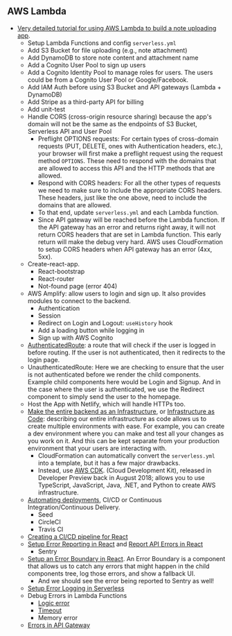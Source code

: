 
## AWS Lambda
* [Very detailed tutorial for using AWS Lambda to build a note uploading app](https://serverless-stack.com/chapters/what-is-aws-lambda.html).
  * Setup Lambda Functions and config `serverless.yml`
  * Add S3 Bucket for file uploading (e.g., note attachment)
  * Add DynamoDB to store note content and attachment name
  * Add a Cognito User Pool to sign up users
  * Add a Cognito Identity Pool to manage roles for users. The users could be from a Cognito User Pool or Google/Facebook.
  * Add IAM Auth before using S3 Bucket and API gateways (Lambda + DynamoDB)
  * Add Stripe as a third-party API for billing
  * Add unit-test
  * Handle CORS (cross-origin resource sharing) because the app's domain will not be the same as the endpoints of S3 Bucket, Serverless API and User Pool
    * Preflight OPTIONS requests: For certain types of cross-domain requests (PUT, DELETE, ones with Authentication headers, etc.), your browser will first make a preflight request using the request method `OPTIONS`. These need to respond with the domains that are allowed to access this API and the HTTP methods that are allowed.
    * Respond with CORS headers: For all the other types of requests we need to make sure to include the appropriate CORS headers. These headers, just like the one above, need to include the domains that are allowed.
    * To that end, update `serverless.yml` and each Lambda function.
    * Since API gateway will be reached before the Lambda function. If the API gateway has an error and returns right away, it will not return CORS headers that are set in Lambda function. This early return will make the debug very hard. AWS uses CloudFormation to setup CORS headers when API gateway has an error (4xx, 5xx).
  * Create-react-app.
    * React-bootstrap
    * React-router
    * Not-found page (error 404)
  * AWS Amplify: allow users to login and sign up. It also provides modules to connect to the backend.
    * Authentication
    * Session
    * Redirect on Login and Logout: `useHistory` hook
    * Add a loading button while logging in
    * Sign up with AWS Cognito
  * [AuthenticatedRoute](https://serverless-stack.com/chapters/create-a-route-that-redirects.html): a route that will check if the user is logged in before routing. If the user is not authenticated, then it redirects to the login page. 
  * UnauthenticatedRoute: Here we are checking to ensure that the user is not authenticated before we render the child components. Example child components here would be Login and Signup. And in the case where the user is authenticated, we use the Redirect component to simply send the user to the homepage.
  * Host the App with Netlify, which will handle HTTPs too.
  * [Make the entire backend as an Infrastructure](https://serverless-stack.com/chapters/getting-production-ready.html), or [Infrastructure as Code](https://serverless-stack.com/chapters/what-is-infrastructure-as-code.html): describing our entire infrastructure as code allows us to create multiple environments with ease. For example, you can create a dev environment where you can make and test all your changes as you work on it. And this can be kept separate from your production environment that your users are interacting with.
    * CloudFormation can automatically convert the `serverless.yml` into a template, but it has a few major drawbacks.
    * Instead, use [AWS CDK](https://serverless-stack.com/chapters/what-is-aws-cdk.html). (Cloud Development Kit), released in Developer Preview back in August 2018; allows you to use TypeScript, JavaScript, Java, .NET, and Python to create AWS infrastructure.
  * [Automating deployments](https://serverless-stack.com/chapters/creating-a-ci-cd-pipeline-for-serverless.html), CI/CD or Continuous Integration/Continuous Delivery.
    * Seed
    * CircleCI
    * Travis CI
  * [Creating a CI/CD pipeline for React](https://serverless-stack.com/chapters/creating-a-ci-cd-pipeline-for-react.html)
  * [Setup Error Reporting in React](https://serverless-stack.com/chapters/setup-error-reporting-in-react.html) and [Report API Errors in React](https://serverless-stack.com/chapters/report-api-errors-in-react.html)
    * Sentry
  * [Setup an Error Boundary in React](https://serverless-stack.com/chapters/setup-an-error-boundary-in-react.html). An Error Boundary is a component that allows us to catch any errors that might happen in the child components tree, log those errors, and show a fallback UI.
    * And we should see the error being reported to Sentry as well!
  * [Setup Error Logging in Serverless](https://serverless-stack.com/chapters/setup-error-logging-in-serverless.html)
  * Debug Errors in Lambda Functions
    * [Logic error](https://serverless-stack.com/chapters/logic-errors-in-lambda-functions.html)
    * [Timeout](https://serverless-stack.com/chapters/unexpected-errors-in-lambda-functions.html)
    * Memory error
  * [Errors in API Gateway](https://serverless-stack.com/chapters/errors-in-api-gateway.html)